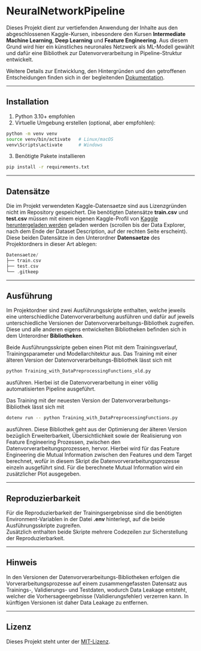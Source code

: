 
# NeuralNetworkPipeline

Dieses Projekt dient zur vertiefenden Anwendung der Inhalte aus den abgeschlossenen Kaggle-Kursen, inbesondere den Kursen 
**Intermediate Machine Learning**, **Deep Learning** und **Feature Engineering**.
Aus diesem Grund wird hier ein künstliches neuronales Netzwerk als ML-Modell gewählt und dafür
eine Bibliothek zur Datenvorverarbeitung in Pipeline-Struktur entwickelt. 

Weitere Details zur Entwicklung, den Hintergründen und den getroffenen Entscheidungen 
finden sich in der begleitenden [Dokumentation](Projektdokumentation.pdf).

---

## Installation

1. Python 3.10+ empfohlen  
2. Virtuelle Umgebung erstellen (optional, aber empfohlen):

```bash
python -m venv venv
source venv/bin/activate   # Linux/macOS
venv\Scripts\activate      # Windows
```

3. Benötigte Pakete installieren

```bash
pip install -r requirements.txt
```

---

## Datensätze

Die im Projekt verwendeten Kaggle-Datensaetze sind aus Lizenzgründen nicht im Repository gespeichert.
Die benötigten Datensätze **train.csv** und **test.csv** müssen mit einem eigenen Kaggle-Profil von 
[Kaggle heruntergeladen werden](https://www.kaggle.com/c/titanic/data?select) geladen werden 
(scrollen bis der Data Explorer, nach dem Ende der Dataset Description, auf der rechten Seite erscheint).
Diese beiden Datensätze in den Unterordner **Datensaetze** des Projektordners in dieser Art ablegen:

```kotlin
Datensaetze/
├── train.csv      
├── test.csv       
└── .gitkeep       
```

---

## Ausführung

Im Projektordner sind zwei Ausführungsskripte enthalten, welche jeweils eine unterschiedliche 
Datenvorverarbeitung ausführen und dafür auf jeweils unterschiedliche Versionen der Datenvorverarbeitungs-Bibliothek 
zugreifen. Diese und alle anderen eigens entwickelten Bibliotheken befinden sich in dem Unterordner **Bibliotheken**.

Beide Ausführungsskripte geben einen Plot mit dem Trainingsverlauf, Trainingsparameter und Modellarchitektur aus.
Das Training mit einer älteren Version der Datenvorverarbeitungs-Bibliothek lässt sich mit 

```bash
python Training_with_DataPreprocessingFunctions_old.py
```

ausführen. Hierbei ist die Datenvorverarbeitung in einer völlig automatisierten Pipeline ausgeführt.

Das Training mit der neuesten Version der Datenvorverarbeitungs-Bibliothek lässt sich mit

```bash
dotenv run -- python Training_with_DataPreprocessingFunctions.py
````

ausführen. Diese Bibliothek geht aus der Optimierung der älteren Version bezüglich Erweiterbarkeit, Übersichtlichkeit 
sowie der Realisierung von Feature Engineering Prozessen, zwischen den Datenvorverarbeitungsprozessen, hervor. Hierbei wird für das Feature Engineering die Mutual Information zwischen den Features und dem Target
berechnet, wofür in diesem Skript die Datenvorverarbeitungsprozesse einzeln ausgeführt sind. Für die berechnete 
Mutual Information wird ein zusätzlicher Plot ausgegeben.

---

## Reproduzierbarkeit

Für die Reproduzierbarkeit der Trainingsergebnisse sind die benötigten Environment-Variablen in der Datei **.env** hinterlegt, auf die beide Ausführungsskripte zugreifen.  
Zusätzlich enthalten beide Skripte mehrere Codezeilen zur Sicherstellung der Reproduzierbarkeit.

---

## Hinweis

In den Versionen der Datenvorverarbeitungs-Bibliotheken erfolgen die Vorverarbeitungsprozesse auf einem 
zusammengefassten Datensatz aus Trainings-, Validierungs- und Testdaten, wodurch Data Leakage entsteht, welcher die 
Vorhersageergebnisse (Validierungsfehler) verzerren kann.
In künftigen Versionen ist daher Data Leakage zu entfernen.

---

## Lizenz
Dieses Projekt steht unter der [MIT-Lizenz](LICENSE).